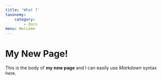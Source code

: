 ```yaml
---
title: 'What ?'
taxonomy:
    category:
        - docs
menu: Welcome
---
```


# My New Page!

This is the body of **my new page** and I can easily use _Markdown_ syntax here.
